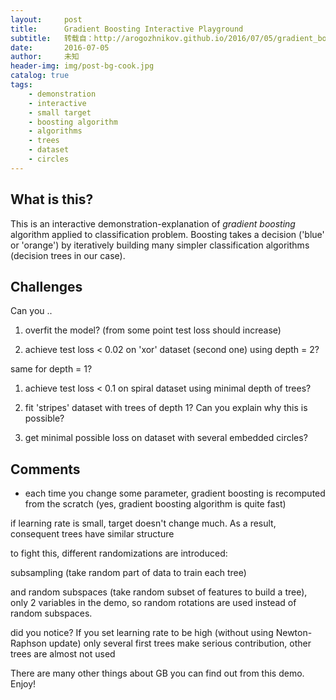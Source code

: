 ```yaml
---
layout:     post
title:      Gradient Boosting Interactive Playground
subtitle:   转载自：http://arogozhnikov.github.io/2016/07/05/gradient_boosting_playground.html
date:       2016-07-05
author:     未知
header-img: img/post-bg-cook.jpg
catalog: true
tags:
    - demonstration
    - interactive
    - small target
    - boosting algorithm
    - algorithms
    - trees
    - dataset
    - circles
---
```


## What is this?


 This is an interactive demonstration-explanation of *gradient boosting* algorithm applied to classification problem.
 Boosting takes a decision ('blue' or 'orange') by iteratively building many simpler classification algorithms
 (decision trees in our case).
 

## Challenges


 Can you ..
 

1. overfit the model? (from some point test loss should increase)

1. achieve test loss < 0.02 on 'xor' dataset (second one) using depth = 2?

same for depth = 1?
 


1. achieve test loss < 0.1 on spiral dataset using minimal depth of trees?

1. fit 'stripes' dataset with trees of depth 1? Can you explain why this is possible?

1. get minimal possible loss on dataset with several embedded circles?


## Comments

- each time you change some parameter, gradient boosting is recomputed from the scratch (yes, gradient boosting algorithm is quite fast)

if learning rate is small, target doesn't change much. As a result, consequent trees have similar structure
 
to fight this, different randomizations are introduced:
 

 subsampling (take random part of data to train each tree)
 

 and random subspaces (take random subset of features to build a tree), only 2 variables in the demo, so random rotations are used instead of random subspaces.
 

did you notice? If you set learning rate to be high (without using Newton-Raphson update)
 only several first trees make serious contribution, other trees are almost not used


 There are many other things about GB you can find out from this demo. Enjoy!
 
